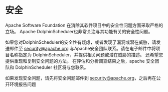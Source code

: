 # 安全

Apache Software Foundation 在消除其软件项目中的安全性问题方面采取严格的立场。 Apache DolphinScheduler也非常关注与其功能有关的安全性问题。

如果您对DolphinScheduler的安全性有疑虑，或者发现了漏洞或潜在威胁，请发送邮件至 [security@apache.org](mailto:security@apache.org)
与Apache安全团队联系。请在电子邮件中将项目名称指定为 DolphinScheduler，并提供相关问题或潜在威胁的描述。 还希望您提供重现和复制安全问题的方法。
在评估和分析调查结果之后，apache 安全团队和 DolphinScheduler 社区将与您联系。

如果发现安全问题，请先将安全问题邮件到 [security@apache.org](mailto:security@apache.org)，之后再在公开环境报告问题
